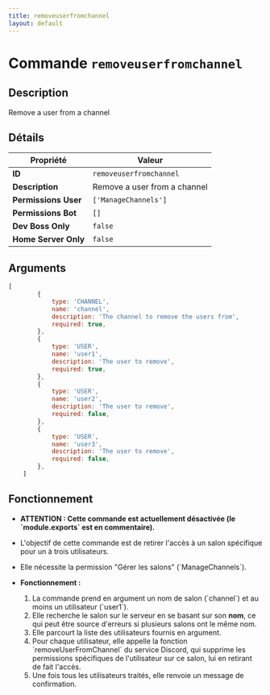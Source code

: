 ```yaml
---
title: removeuserfromchannel
layout: default
---
```


# Commande `removeuserfromchannel`

## Description

Remove a user from a channel

## Détails

| Propriété | Valeur |
| --- | --- |
| **ID** | `removeuserfromchannel` |
| **Description** | Remove a user from a channel |
| **Permissions User** | `['ManageChannels']` |
| **Permissions Bot** | `[]` |
| **Dev Boss Only** | `false` |
| **Home Server Only** | `false` |

## Arguments

```javascript
[
		{
			type: 'CHANNEL',
			name: 'channel',
			description: 'The channel to remove the users from',
			required: true,
		},
		{
			type: 'USER',
			name: 'user1',
			description: 'The user to remove',
			required: true,
		},
		{
			type: 'USER',
			name: 'user2',
			description: 'The user to remove',
			required: false,
		},
		{
			type: 'USER',
			name: 'user3',
			description: 'The user to remove',
			required: false,
		},
	]
```

## Fonctionnement

- **ATTENTION : Cette commande est actuellement désactivée (le \`module.exports\` est en commentaire).**
- L'objectif de cette commande est de retirer l'accès à un salon spécifique pour un à trois utilisateurs.
- Elle nécessite la permission "Gérer les salons" (\`ManageChannels\`).

- **Fonctionnement :**
    1.  La commande prend en argument un nom de salon (\`channel\`) et au moins un utilisateur (\`user1\`).
    2.  Elle recherche le salon sur le serveur en se basant sur son **nom**, ce qui peut être source d'erreurs si plusieurs salons ont le même nom.
    3.  Elle parcourt la liste des utilisateurs fournis en argument.
    4.  Pour chaque utilisateur, elle appelle la fonction \`removeUserFromChannel\` du service Discord, qui supprime les permissions spécifiques de l'utilisateur sur ce salon, lui en retirant de fait l'accès.
    5.  Une fois tous les utilisateurs traités, elle renvoie un message de confirmation.
